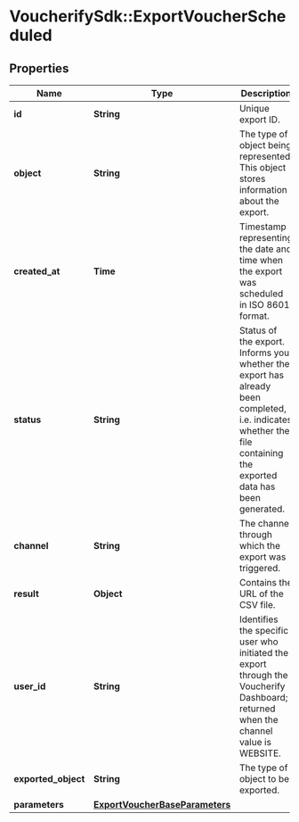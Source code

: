 # VoucherifySdk::ExportVoucherScheduled

## Properties

| Name | Type | Description | Notes |
| ---- | ---- | ----------- | ----- |
| **id** | **String** | Unique export ID. |  |
| **object** | **String** | The type of object being represented. This object stores information about the export. | [default to &#39;export&#39;] |
| **created_at** | **Time** | Timestamp representing the date and time when the export was scheduled in ISO 8601 format. |  |
| **status** | **String** | Status of the export. Informs you whether the export has already been completed, i.e. indicates whether the file containing the exported data has been generated. | [default to &#39;SCHEDULED&#39;] |
| **channel** | **String** | The channel through which the export was triggered. | [optional] |
| **result** | **Object** | Contains the URL of the CSV file. |  |
| **user_id** | **String** | Identifies the specific user who initiated the export through the Voucherify Dashboard; returned when the channel value is WEBSITE. |  |
| **exported_object** | **String** | The type of object to be exported. | [default to &#39;voucher&#39;] |
| **parameters** | [**ExportVoucherBaseParameters**](ExportVoucherBaseParameters.md) |  | [optional] |

